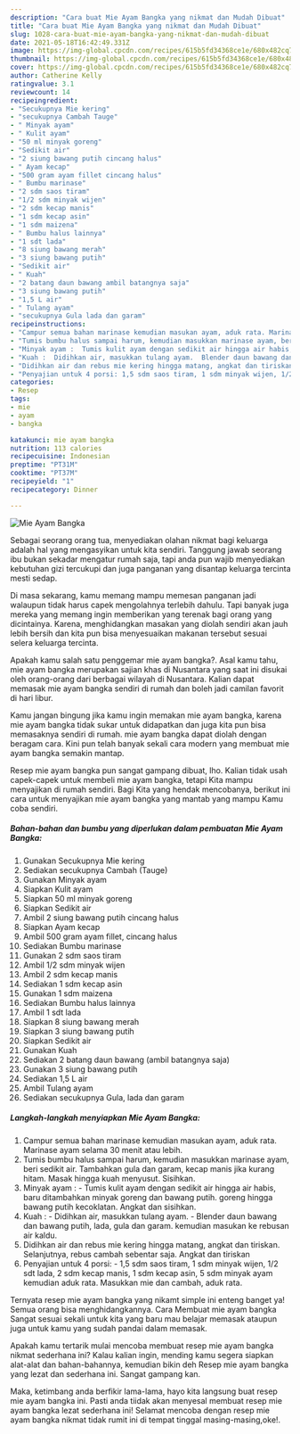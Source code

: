```yaml
---
description: "Cara buat Mie Ayam Bangka yang nikmat dan Mudah Dibuat"
title: "Cara buat Mie Ayam Bangka yang nikmat dan Mudah Dibuat"
slug: 1028-cara-buat-mie-ayam-bangka-yang-nikmat-dan-mudah-dibuat
date: 2021-05-18T16:42:49.331Z
image: https://img-global.cpcdn.com/recipes/615b5fd34368ce1e/680x482cq70/mie-ayam-bangka-foto-resep-utama.jpg
thumbnail: https://img-global.cpcdn.com/recipes/615b5fd34368ce1e/680x482cq70/mie-ayam-bangka-foto-resep-utama.jpg
cover: https://img-global.cpcdn.com/recipes/615b5fd34368ce1e/680x482cq70/mie-ayam-bangka-foto-resep-utama.jpg
author: Catherine Kelly
ratingvalue: 3.1
reviewcount: 14
recipeingredient:
- "Secukupnya Mie kering"
- "secukupnya Cambah Tauge"
- " Minyak ayam"
- " Kulit ayam"
- "50 ml minyak goreng"
- "Sedikit air"
- "2 siung bawang putih cincang halus"
- " Ayam kecap"
- "500 gram ayam fillet cincang halus"
- " Bumbu marinase"
- "2 sdm saos tiram"
- "1/2 sdm minyak wijen"
- "2 sdm kecap manis"
- "1 sdm kecap asin"
- "1 sdm maizena"
- " Bumbu halus lainnya"
- "1 sdt lada"
- "8 siung bawang merah"
- "3 siung bawang putih"
- "Sedikit air"
- " Kuah"
- "2 batang daun bawang ambil batangnya saja"
- "3 siung bawang putih"
- "1,5 L air"
- " Tulang ayam"
- "secukupnya Gula lada dan garam"
recipeinstructions:
- "Campur semua bahan marinase kemudian masukan ayam, aduk rata. Marinase ayam selama 30 menit atau lebih."
- "Tumis bumbu halus sampai harum, kemudian masukkan marinase ayam, beri sedikit air. Tambahkan gula dan garam, kecap manis jika kurang hitam. Masak hingga kuah menyusut. Sisihkan."
- "Minyak ayam :  Tumis kulit ayam dengan sedikit air hingga air habis, baru ditambahkan minyak goreng dan bawang putih. goreng hingga bawang putih kecoklatan. Angkat dan sisihkan."
- "Kuah :  Didihkan air, masukkan tulang ayam.  Blender daun bawang dan bawang putih, lada, gula dan garam. kemudian masukan ke rebusan air kaldu."
- "Didihkan air dan rebus mie kering hingga matang, angkat dan tiriskan. Selanjutnya, rebus cambah sebentar saja. Angkat dan tiriskan"
- "Penyajian untuk 4 porsi: 1,5 sdm saos tiram, 1 sdm minyak wijen, 1/2 sdt lada, 2 sdm kecap manis, 1 sdm kecap asin, 5 sdm minyak ayam kemudian aduk rata. Masukkan mie dan cambah, aduk rata."
categories:
- Resep
tags:
- mie
- ayam
- bangka

katakunci: mie ayam bangka 
nutrition: 113 calories
recipecuisine: Indonesian
preptime: "PT31M"
cooktime: "PT37M"
recipeyield: "1"
recipecategory: Dinner

---
```



![Mie Ayam Bangka](https://img-global.cpcdn.com/recipes/615b5fd34368ce1e/680x482cq70/mie-ayam-bangka-foto-resep-utama.jpg)

Sebagai seorang orang tua, menyediakan olahan nikmat bagi keluarga adalah hal yang mengasyikan untuk kita sendiri. Tanggung jawab seorang ibu bukan sekadar mengatur rumah saja, tapi anda pun wajib menyediakan kebutuhan gizi tercukupi dan juga panganan yang disantap keluarga tercinta mesti sedap.

Di masa  sekarang, kamu memang mampu memesan panganan jadi walaupun tidak harus capek mengolahnya terlebih dahulu. Tapi banyak juga mereka yang memang ingin memberikan yang terenak bagi orang yang dicintainya. Karena, menghidangkan masakan yang diolah sendiri akan jauh lebih bersih dan kita pun bisa menyesuaikan makanan tersebut sesuai selera keluarga tercinta. 



Apakah kamu salah satu penggemar mie ayam bangka?. Asal kamu tahu, mie ayam bangka merupakan sajian khas di Nusantara yang saat ini disukai oleh orang-orang dari berbagai wilayah di Nusantara. Kalian dapat memasak mie ayam bangka sendiri di rumah dan boleh jadi camilan favorit di hari libur.

Kamu jangan bingung jika kamu ingin memakan mie ayam bangka, karena mie ayam bangka tidak sukar untuk didapatkan dan juga kita pun bisa memasaknya sendiri di rumah. mie ayam bangka dapat diolah dengan beragam cara. Kini pun telah banyak sekali cara modern yang membuat mie ayam bangka semakin mantap.

Resep mie ayam bangka pun sangat gampang dibuat, lho. Kalian tidak usah capek-capek untuk membeli mie ayam bangka, tetapi Kita mampu menyajikan di rumah sendiri. Bagi Kita yang hendak mencobanya, berikut ini cara untuk menyajikan mie ayam bangka yang mantab yang mampu Kamu coba sendiri.

<!--inarticleads1-->

##### Bahan-bahan dan bumbu yang diperlukan dalam pembuatan Mie Ayam Bangka:

1. Gunakan Secukupnya Mie kering
1. Sediakan secukupnya Cambah (Tauge)
1. Gunakan  Minyak ayam
1. Siapkan  Kulit ayam
1. Siapkan 50 ml minyak goreng
1. Siapkan Sedikit air
1. Ambil 2 siung bawang putih cincang halus
1. Siapkan  Ayam kecap
1. Ambil 500 gram ayam fillet, cincang halus
1. Sediakan  Bumbu marinase
1. Gunakan 2 sdm saos tiram
1. Ambil 1/2 sdm minyak wijen
1. Ambil 2 sdm kecap manis
1. Sediakan 1 sdm kecap asin
1. Gunakan 1 sdm maizena
1. Sediakan  Bumbu halus lainnya
1. Ambil 1 sdt lada
1. Siapkan 8 siung bawang merah
1. Siapkan 3 siung bawang putih
1. Siapkan Sedikit air
1. Gunakan  Kuah
1. Sediakan 2 batang daun bawang (ambil batangnya saja)
1. Gunakan 3 siung bawang putih
1. Sediakan 1,5 L air
1. Ambil  Tulang ayam
1. Sediakan secukupnya Gula, lada dan garam




<!--inarticleads2-->

##### Langkah-langkah menyiapkan Mie Ayam Bangka:

1. Campur semua bahan marinase kemudian masukan ayam, aduk rata. Marinase ayam selama 30 menit atau lebih.
1. Tumis bumbu halus sampai harum, kemudian masukkan marinase ayam, beri sedikit air. Tambahkan gula dan garam, kecap manis jika kurang hitam. Masak hingga kuah menyusut. Sisihkan.
1. Minyak ayam :  - Tumis kulit ayam dengan sedikit air hingga air habis, baru ditambahkan minyak goreng dan bawang putih. goreng hingga bawang putih kecoklatan. Angkat dan sisihkan.
1. Kuah :  - Didihkan air, masukkan tulang ayam. -  Blender daun bawang dan bawang putih, lada, gula dan garam. kemudian masukan ke rebusan air kaldu.
1. Didihkan air dan rebus mie kering hingga matang, angkat dan tiriskan. Selanjutnya, rebus cambah sebentar saja. Angkat dan tiriskan
1. Penyajian untuk 4 porsi: - 1,5 sdm saos tiram, 1 sdm minyak wijen, 1/2 sdt lada, 2 sdm kecap manis, 1 sdm kecap asin, 5 sdm minyak ayam kemudian aduk rata. Masukkan mie dan cambah, aduk rata.




Ternyata resep mie ayam bangka yang nikamt simple ini enteng banget ya! Semua orang bisa menghidangkannya. Cara Membuat mie ayam bangka Sangat sesuai sekali untuk kita yang baru mau belajar memasak ataupun juga untuk kamu yang sudah pandai dalam memasak.

Apakah kamu tertarik mulai mencoba membuat resep mie ayam bangka nikmat sederhana ini? Kalau kalian ingin, mending kamu segera siapkan alat-alat dan bahan-bahannya, kemudian bikin deh Resep mie ayam bangka yang lezat dan sederhana ini. Sangat gampang kan. 

Maka, ketimbang anda berfikir lama-lama, hayo kita langsung buat resep mie ayam bangka ini. Pasti anda tiidak akan menyesal membuat resep mie ayam bangka lezat sederhana ini! Selamat mencoba dengan resep mie ayam bangka nikmat tidak rumit ini di tempat tinggal masing-masing,oke!.

